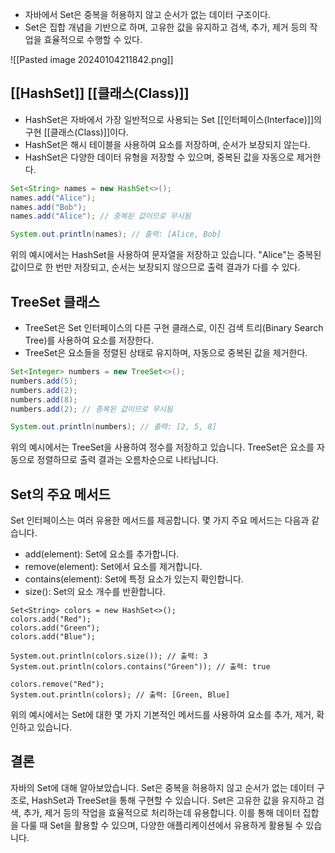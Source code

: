 - 자바에서 Set은 중복을 허용하지 않고 순서가 없는 데이터 구조이다.
- Set은 집합 개념을 기반으로 하며, 고유한 값을 유지하고 검색, 추가, 제거 등의 작업을 효율적으로 수행할 수 있다.


![[Pasted image 20240104211842.png]]
## [[HashSet]] [[클래스(Class)]]

- HashSet은 자바에서 가장 일반적으로 사용되는 Set [[인터페이스(Interface)]]의 구현 [[클래스(Class)]]이다.
- HashSet은 해시 테이블을 사용하여 요소를 저장하며, 순서가 보장되지 않는다.
- HashSet은 다양한 데이터 유형을 저장할 수 있으며, 중복된 값을 자동으로 제거한다.

```java
Set<String> names = new HashSet<>();
names.add("Alice");
names.add("Bob");
names.add("Alice"); // 중복된 값이므로 무시됨

System.out.println(names); // 출력: [Alice, Bob]
```

위의 예시에서는 HashSet을 사용하여 문자열을 저장하고 있습니다. "Alice"는 중복된 값이므로 한 번만 저장되고, 순서는 보장되지 않으므로 출력 결과가 다를 수 있다.

## TreeSet 클래스

- TreeSet은 Set 인터페이스의 다른 구현 클래스로, 이진 검색 트리(Binary Search Tree)를 사용하여 요소를 저장한다.
- TreeSet은 요소들을 정렬된 상태로 유지하며, 자동으로 중복된 값을 제거한다.

```java
Set<Integer> numbers = new TreeSet<>();
numbers.add(5);
numbers.add(2);
numbers.add(8);
numbers.add(2); // 중복된 값이므로 무시됨

System.out.println(numbers); // 출력: [2, 5, 8]
```

위의 예시에서는 TreeSet을 사용하여 정수를 저장하고 있습니다. TreeSet은 요소를 자동으로 정렬하므로 출력 결과는 오름차순으로 나타납니다.

## Set의 주요 메서드

Set 인터페이스는 여러 유용한 메서드를 제공합니다. 몇 가지 주요 메서드는 다음과 같습니다.

- add(element): Set에 요소를 추가합니다.
- remove(element): Set에서 요소를 제거합니다.
- contains(element): Set에 특정 요소가 있는지 확인합니다.
- size(): Set의 요소 개수를 반환합니다.

```
Set<String> colors = new HashSet<>();
colors.add("Red");
colors.add("Green");
colors.add("Blue");

System.out.println(colors.size()); // 출력: 3
System.out.println(colors.contains("Green")); // 출력: true

colors.remove("Red");
System.out.println(colors); // 출력: [Green, Blue]
```

위의 예시에서는 Set에 대한 몇 가지 기본적인 메서드를 사용하여 요소를 추가, 제거, 확인하고 있습니다.

## 결론

자바의 Set에 대해 알아보았습니다. Set은 중복을 허용하지 않고 순서가 없는 데이터 구조로, HashSet과 TreeSet을 통해 구현할 수 있습니다. Set은 고유한 값을 유지하고 검색, 추가, 제거 등의 작업을 효율적으로 처리하는데 유용합니다. 이를 통해 데이터 집합을 다룰 때 Set을 활용할 수 있으며, 다양한 애플리케이션에서 유용하게 활용될 수 있습니다.